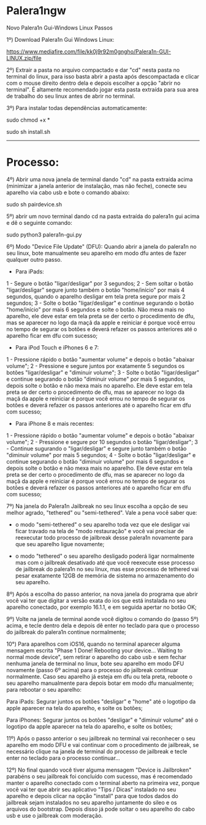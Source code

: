 # Palera1ngw
Novo Palera1n Gui-Windows Linux Passos

1º) Download Palera1n Gui Windows Linux:

https://www.mediafire.com/file/kk0j9r92m0gngho/Palera1n-GUI-LINUX.zip/file


2º) Extrair a pasta no arquivo compactado e dar "cd" nesta pasta no terminal do linux, para isso basta abrir a pasta após descompactada e clicar com o mouse direito dentro dela e depois escolher a opção "abrir no terminal".
É altamente recomendado jogar esta pasta extraída para sua area de trabalho do seu linux antes de abrir no terminal.


3º) Para instalar todas dependências automaticamente:

sudo chmod +x *

sudo sh install.sh

---------------------------------------------------------------------------------------------------------------------

# Processo:

4º) Abrir uma nova janela de terminal dando "cd" na pasta extraída acima (minimizar a janela anterior de instalação, mas não feche), conecte seu aparelho via cabo usb e bote o comando abaixo:

sudo sh pairdevice.sh

5º) abrir um novo terminal dando cd na pasta extraída do palera1n gui acima e dê o seguinte comando:

sudo python3 palera1n-gui.py

6º) Modo "Device File Update" (DFU):
Quando abrir a janela do palera1n no seu linux, bote manualmente seu aparelho em modo dfu antes de fazer qualquer outro passo.


- Para iPads:

1 -  Segure o botão "ligar/desligar" por 3 segundos;
2 -  Sem soltar o botão "ligar/desligar" segure junto também o botão "home/início" por mais 4 segundos, quando o aparelho desligar em tela preta segure por mais 2 segundos;
3 -  Solte o botão "ligar/desligar" e continue segurando o botão "home/início" por mais 6 segundos e solte o botão.
Não mexa mais no aparelho, ele deve estar em tela preta se der certo o procedimento de dfu, mas se aparecer no logo da maçã da apple e reiniciar é porque você errou no tempo de segurar os botões e deverá refazer os passos anteriores até o aparelho ficar em dfu com sucesso;


- Para iPod Touch e iPhones 6 e 7:

1 - Pressione rápido o botão "aumentar volume" e depois o botão "abaixar volume";
2 - Pressione e segure juntos por exatamente 5 segundos os botões "ligar/desligar" e "diminuir volume";
3 - Solte o botão "ligar/desligar" e continue segurando o botão "diminuir volume" por mais 5 segundos, depois solte o botão e não mexa mais no aparelho.
Ele deve estar em tela preta se der certo o procedimento de dfu, mas se aparecer no logo da maçã da apple e reiniciar é porque você errou no tempo de segurar os botões e deverá refazer os passos anteriores até o aparelho ficar em dfu com sucesso;


- Para iPhone 8 e mais recentes:

1 - Pressione rápido o botão "aumentar volume" e depois o botão "abaixar volume";
2 - Pressione e segure por 10 segundos o botão "ligar/desligar";
3 - Continue sugurando o "ligar/desligar" e segure junto também o botão "diminuir volume" por mais 5 segundos;
4 - Solte o botão "ligar/desligar" e continue segurando o botão "diminuir volume" por mais 6 segundos e depois solte o botão e não mexa mais no aparelho.
Ele deve estar em tela preta se der certo o procedimento de dfu, mas se aparecer no logo da maçã da apple e reiniciar é porque você errou no tempo de segurar os botões e deverá refazer os passos anteriores até o aparelho ficar em dfu com sucesso;


7º) Na janela do Palera1n Jailbreak no seu linux escolha a opção de seu melhor agrado, "tethered" ou "semi-tethered".
Vale a pena você saber que:
* o modo "semi-tethered" o seu aparelho toda vez que ele desligar vai ficar travado na tela de "modo restauração" e você vai precisar de reexecutar todo processo de jailbreak desse palera1n novamente para que seu aparelho ligue novamente; 

* o modo "tethered" o seu aparelho desligado poderá ligar normalmente mas com o jailbreak desativado até que você reexecute esse processo de jailbreak do palera1n no seu linux, mas esse processo de tethered vai pesar exatamente 12GB de memória de sistema no armazenamento do seu aparelho.


8º) Após a escolha do passo anterior, na nova janela do programa que abrir você vai ter que digitar a versão exata do ios que está instalada no seu aparelho conectado, por exemplo 16.1.1, e em seguida apertar no botão OK;


9º) Volte na janela de terminal aonde você digitou o comando do (passo 5º) acima, e tecle dentro dela e depois dê enter no teclado para que o processo do jailbreak do palera1n continue normalmente;


10°) Para aparelhos com iOS16, quando no terminal aparecer alguma mensagem escrita "Phase 1 Done! Rebooting your device... Waiting to normal mode device", sem retirar o aparelho do cabo usb e sem fechar nenhuma janela de terminal no linux, bote seu aparelho em modo DFU novamente (passo 6º acima) para o processo do jailbreak continuar normalmente.
Caso seu aparelho já esteja em dfu ou tela preta, reboote o seu aparelho manualmente para depois botar em modo dfu manualmente; para rebootar o seu aparelho:

Para iPads:  Segurar juntos os botões "desligar" e "home" até o logotipo da apple aparecer na tela do aparelho, e solte os botões;

Para iPhones: Segurar juntos os botões "desligar" e "diminuir volume" até o logotipo da apple aparecer na tela do aparelho, e solte os botões;


11º) Após o passo anterior o seu jailbreak no terminal vai reconhecer o seu aparelho em modo DFU e vai continuar com o procedimento de jailbreak,
se necessário clique na janela de terminal do processo de jailbreak e tecle enter no teclado para o processo continuar...


12º) No final quando você tiver alguma mensagem "Device is Jailbroken" parabéns o seu jailbreak foi concluído com sucesso, mas é recomendado manter o aparelho conectado com o terminal aberto na primeira vez, porque você vai ter que abrir seu aplicativo "Tips / Dicas" instalado no seu aparelho e depois clicar na opção "install" para que todos dados do jailbreak sejam instalados no seu aparelho juntamente do sileo e os arquivos do bootstrap. Depois disso já pode soltar o seu aparelho do cabo usb e use o jailbreak com moderação.

